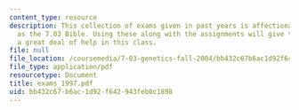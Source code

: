 ```yaml
---
content_type: resource
description: This collection of exams given in past years is affectionately known
  as the 7.03 Bible. Using these along with the assignments will give the student
  a great deal of help in this class.
file: null
file_location: /coursemedia/7-03-genetics-fall-2004/bb432c67b6ac1d92f642943feb0c1898_exams_1997.pdf
file_type: application/pdf
resourcetype: Document
title: exams_1997.pdf
uid: bb432c67-b6ac-1d92-f642-943feb0c1898
---
```

